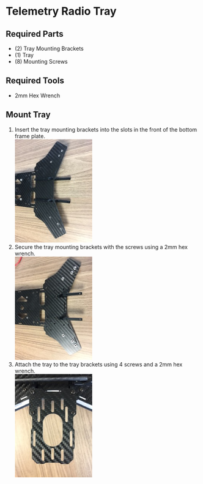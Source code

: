 Telemetry Radio Tray
==

Required Parts
--

- (2) Tray Mounting Brackets
- (1) Tray
- (8) Mounting Screws

Required Tools
--

- 2mm Hex Wrench

Mount Tray
--

1. Insert the tray mounting brackets into the slots in the front of the bottom frame plate.\
  ![Tray Brackets](../images/tray_brackets_top.jpg)
1. Secure the tray mounting brackets with the screws using a 2mm hex wrench.\
  ![Tray Brackets](../images/tray_brackets_bottom.jpg)
1. Attach the tray to the tray brackets using 4 screws and a 2mm hex wrench.\
  ![Tray](../images/telem_platform.jpg)
